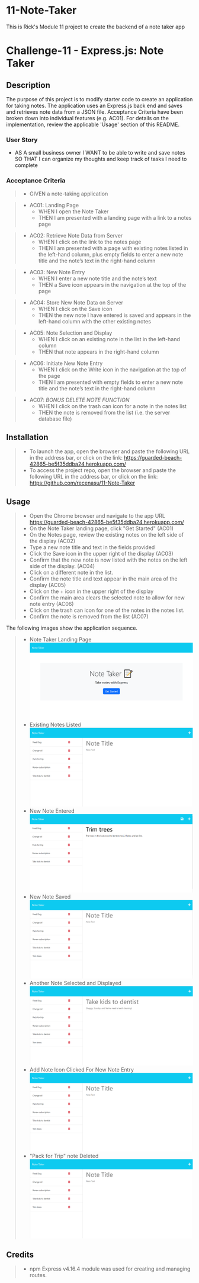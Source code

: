 # 11-Note-Taker
This is Rick's Module 11 project to create the backend of a note taker app

# Challenge-11 - Express.js: Note Taker

## Description
The purpose of this project is to modify starter code to create an application for taking notes. The application uses an Express.js back end and saves and retrieves note data from a JSON file. Acceptance Criteria have been broken down into individual features (e.g. AC01). For details on the implementation, review the applicable 'Usage' section of this README.

### User Story

* AS A small business owner
I WANT to be able to write and save notes
SO THAT I can organize my thoughts and keep track of tasks I need to complete

### Acceptance Criteria

>* GIVEN a note-taking application

>* AC01: Landing Page 
>    -	WHEN I open the Note Taker
>    -	THEN I am presented with a landing page with a link to a notes page

>* AC02: Retrieve Note Data from Server
>    -	WHEN I click on the link to the notes page
>    -	THEN I am presented with a page with existing notes listed in the left-hand column, plus empty fields to enter a new note title and the note’s text in the right-hand column

>* AC03: New Note Entry
>    -	WHEN I enter a new note title and the note’s text
>    -	THEN a Save icon appears in the navigation at the top of the page

>* AC04: Store New Note Data on Server
>    -	WHEN I click on the Save icon
>    -	THEN the new note I have entered is saved and appears in the left-hand column with the other existing notes

>* AC05: Note Selection and Display
>    -	WHEN I click on an existing note in the list in the left-hand column
>    -	THEN that note appears in the right-hand column

>* AC06: Initiate New Note Entry 
>    -	WHEN I click on the Write icon in the navigation at the top of the page
>    -	THEN I am presented with empty fields to enter a new note title and the note’s text in the right-hand column

>* AC07: *BONUS DELETE NOTE FUNCTION*
>    - WHEN I click on the trash can icon for a note in the notes list
>    - THEN the note is removed from the list (i.e. the server database file)

## Installation

> * To launch the app, open the browser and paste the following URL in the address bar, or click on the link: https://guarded-beach-42865-be5f35ddba24.herokuapp.com/
> * To access the project repo, open the browser and paste the following URL in the address bar, or click on the link: https://github.com/recenasu/11-Note-Taker

## Usage

> * Open the Chrome browser and navigate to the app URL https://guarded-beach-42865-be5f35ddba24.herokuapp.com/
> * On the Note Taker landing page, click "Get Started" (AC01)
> * On the Notes page, review the existing notes on the left side of the display (AC02)
> * Type a new note title and text in the fields provided 
> * Click the Save icon in the upper right of the display (AC03)
> * Confirm that the new note is now listed with the notes on the left side of the display. (AC04) 
> * Click on a different note in the list.
> * Confirm the note title and text appear in the main area of the display (AC05)
> * Click on the + icon in the upper right of the display
> * Confirm the main area clears the selected note to allow for new note entry (AC06)
> * Click on the trash can icon for one of the notes in the notes list.
> * Confirm the note is removed from the list (AC07)

The following images show the application sequence.

> * Note Taker Landing Page
![Exhibit 1](./assets/screen1.png)
> * Existing Notes Listed 
![Exhibit 2](./assets/screen2.png)
> * New Note Entered
![Exhibit 3](./assets/screen3.png)
> * New Note Saved
![Exhibit 4](./assets/screen4.png)
> * Another Note Selected and Displayed
![Exhibit 5](./assets/screen5.png)
> * Add Note Icon Clicked For New Note Entry
![Exhibit 6](./assets/screen6.png)
> * "Pack for Trip" note Deleted
![Exhibit 7](./assets/screen7.png)



## Credits

> * npm Express v4.16.4 module was used for creating and managing routes.
